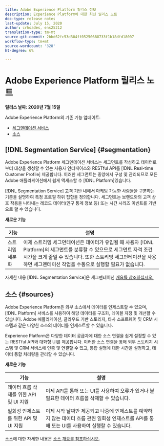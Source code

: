 ```yaml
---
title: Adobe Experience Platform 릴리스 정보
description: Experience Platform에 대한 최신 릴리스 노트
doc-type: release notes
last-update: July 15, 2020
author: crhoades, ens25212
translation-type: tm+mt
source-git-commit: 2bbd62fc53d304ff05250688733f1b18dfd18007
workflow-type: tm+mt
source-wordcount: '328'
ht-degree: 6%

---
```



# Adobe Experience Platform 릴리스 노트

**릴리스 날짜: 2020년 7월 15일**

Adobe Experience Platform의 기존 기능 업데이트:

<!-- - [Data Governance](#governance) -->
<!-- - [Real-time Customer Profile](#profile) -->
- [세그멘테이션 서비스](#segmentation)
- [소스](#sources)

<!-- ## [!DNL Data Governance] {#governance}

Adobe Experience Platform Data Governance is a series of strategies and technologies used to manage customer data and ensure compliance with regulations, restrictions, and policies applicable to data usage. It plays a key role within [!DNL Experience Platform] at various levels, including cataloging, data lineage, data usage labeling, data access policies, and access control on data for marketing actions.

**New features**

| Feature    | Description  |
| -----------| ---------- |
| Automatic policy enforcement in [!DNL Real-time Customer Data Platform] | Data usage policies are now automatically enforced in [!DNL Real-time CDP] when violating actions occur, including activating segments to destinations. When a policy violation is triggered, users get real-time visibility into usage restrictions within the activation workflow, indicating what data they cannot use and why.<br><br>See the section on [enforcing data usage compliance](../../rtcdp/privacy/data-governance-overview.md#enforce-data-usage-compliance) within the overview on [!DNL Data Governance] in [!DNL Real-time CDP] for more information. |
| Adobe Audience Manager integration | Any segments that are shared with [!DNL Audience Manager] from [!DNL Platform] inherit any applied data usage labels as [!DNL Data Export Controls], and vice versa. See the [!DNL Audience Manager] documentation for specific [mappings between usage labels and Data Export Controls](https://docs.adobe.com/content/help/en/audience-manager/user-guide/implementation-integration-guides/integration-experience-platform/aam-aep-audience-sharing.html#aam-data-export-control-in-aep). |
| Custom data usage labels | You can now create custom data usage labels using the Policy Service API or in the UI. See the [labels overview](../../data-governance/labels/overview.md) for more information. |

See the [Data Governance overview](../../data-governance/home.md) for more information on the service.

## [!DNL Real-time Customer Profile] {#profile}

Adobe Experience Platform enables you to drive coordinated, consistent, and relevant experiences for your customers no matter where or when they interact with your brand. With [!DNL Real-time Customer Profile], you can see a holistic view of each individual customer that combines data from multiple channels, including online, offline, CRM, and third party data. [!DNL Profile] allows you to consolidate your disparate customer data into a unified view offering an actionable, timestamped account of every customer interaction.

**New features**

| Feature | Description |
| ------- | ----------- |
| Data usage policy enforcement | In [!DNL Real-time Customer Data Platform], data usage policy violations are automatically surfaced when a violating action in the [!UICONTROL Profile] workspace is attempted. See the [release notes for Data Governance](#governance) for more information on automatic policy enforcement. | 

-->

## [!DNL Segmentation Service] {#segmentation}

Adobe Experience Platform 세그멘테이션 서비스는 세그먼트를 작성하고 데이터로부터 대상을 생성할 수 있는 사용자 인터페이스와 RESTful API를 [!DNL Real-time Customer Profile] 제공합니다. 이러한 세그먼트는 중앙에서 구성 및 관리되므로 모든 Adobe 애플리케이션에서 쉽게 액세스할 수 [!DNL Platform]있습니다.

[!DNL Segmentation Service] 고객 기반 내에서 마케팅 가능한 사람들을 구분하는 기준을 설명하여 특정 프로필 하위 집합을 정의합니다. 세그먼트는 브랜드와의 고객 상호 작용을 나타내는 레코드 데이터(인구 통계 정보 등) 또는 시간 시리즈 이벤트를 기반으로 할 수 있습니다.

**새로운 기능**

| 기능 | 설명 |
| ------- | ----------- |
| 스트리밍 세분화 | 이제 스트리밍 세그먼테이션은 데이터가 유입될 때 사용자 [!DNL Platform]의 세그먼트를 분류할 수 있으므로 세그먼트 자격 조건 시간을 크게 줄일 수 있습니다. 또한 스트리밍 세그먼테이션을 사용하면 세그멘테이션 작업을 수동으로 실행할 필요가 없습니다. |

<!-- | Data usage policy enforcement | In [!DNL Real-time Customer Data Platform], data usage policy violations are automatically surfaced when a violating action in the [!UICONTROL Segments] workspace is attempted. See the [release notes for Data Governance](#governance) for more information on automatic policy enforcement. | -->

자세한 내용 [!DNL Segmentation Service]은 세그멘테이션 [개요를 참조하십시오.](../../segmentation/home.md)

## 소스 {#sources}

Adobe Experience Platform은 외부 소스에서 데이터를 인제스트할 수 있으며, [!DNL Platform] 서비스를 사용하여 해당 데이터를 구조화, 레이블 지정 및 개선할 수 있습니다. Adobe 애플리케이션, 클라우드 기반 스토리지, 타사 소프트웨어 및 CRM 시스템과 같은 다양한 소스의 데이터를 인제스트할 수 있습니다.

Experience Platform은 다양한 데이터 공급자에 대한 소스 연결을 쉽게 설정할 수 있는 RESTful API와 대화형 UI를 제공합니다. 이러한 소스 연결을 통해 외부 스토리지 시스템 및 CRM 서비스에 인증 및 연결할 수 있고, 통합 실행에 대한 시간을 설정하고, 데이터 통합 처리량을 관리할 수 있습니다.

**새로운 기능**

| 기능 | 설명 |
| ------- | ----------- |
| 데이터 흐름 삭제를 위한 API 및 UI 지원 | 이제 API를 통해 또는 UI를 사용하여 오류가 있거나 불필요한 데이터 흐름을 삭제할 수 있습니다. |
| 일회성 인제스트를 위한 API 및 UI 지원 | 이제 시작 날짜만 제공되고 나중에 인제스트를 예약하지 않는 데이터 흐름 관련 일회성 인제스트를 API를 통해 또는 UI를 사용하여 실행할 수 있습니다. |

소스에 대한 자세한 내용은 [소스 개요를 참조하십시오](../../sources/home.md).
